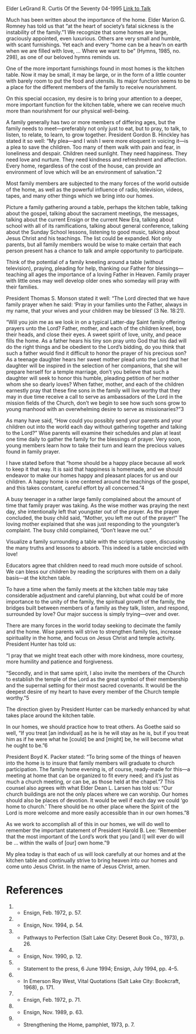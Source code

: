 Elder LeGrand R. Curtis
Of the Seventy
04-1995
[Link to Talk](https://www.churchofjesuschrist.org/study/general-conference/1995/04/a-table-encircled-with-love?lang=eng)

Much has been written about the importance of the home. Elder Marion G. Romney has told us that “at the heart of society’s fatal sickness is the instability of the family.”1 We recognize that some homes are large, graciously appointed, even luxurious. Others are very small and humble, with scant furnishings. Yet each and every “home can be a heav’n on earth when we are filled with love, … Where we want to be” (Hymns, 1985, no. 298), as one of our beloved hymns reminds us.

One of the more important furnishings found in most homes is the kitchen table. Now it may be small, it may be large, or in the form of a little counter with barely room to put the food and utensils. Its major function seems to be a place for the different members of the family to receive nourishment.

On this special occasion, my desire is to bring your attention to a deeper, more important function for the kitchen table, where we can receive much more than nourishment for our physical well-being.

A family generally has two or more members of differing ages, but the family needs to meet—preferably not only just to eat, but to pray, to talk, to listen, to relate, to learn, to grow together. President Gordon B. Hinckley has stated it so well: “My plea—and I wish I were more eloquent in voicing it—is a plea to save the children. Too many of them walk with pain and fear, in loneliness and despair. Children need sunlight. They need happiness. They need love and nurture. They need kindness and refreshment and affection. Every home, regardless of the cost of the house, can provide an environment of love which will be an environment of salvation.”2

Most family members are subjected to the many forces of the world outside of the home, as well as the powerful influence of radio, television, videos, tapes, and many other things which we bring into our homes.

Picture a family gathering around a table, perhaps the kitchen table, talking about the gospel, talking about the sacrament meetings, the messages, talking about the current Ensign or the current New Era, talking about school with all of its ramifications, talking about general conference, talking about the Sunday School lessons, listening to good music, talking about Jesus Christ and his teachings. The list could be expanded. Not only parents, but all family members would be wise to make certain that each person present has a chance to talk and ample opportunity to participate.

Think of the potential of a family kneeling around a table (without television), praying, pleading for help, thanking our Father for blessings—teaching all ages the importance of a loving Father in Heaven. Family prayer with little ones may well develop older ones who someday will pray with their families.

President Thomas S. Monson stated it well: “The Lord directed that we have family prayer when he said: ‘Pray in your families unto the Father, always in my name, that your wives and your children may be blessed’ (3 Ne. 18:21).

“Will you join me as we look in on a typical Latter-day Saint family offering prayers unto the Lord? Father, mother, and each of the children kneel, bow their heads, and close their eyes. A sweet spirit of love, unity, and peace fills the home. As a father hears his tiny son pray unto God that his dad will do the right things and be obedient to the Lord’s bidding, do you think that such a father would find it difficult to honor the prayer of his precious son? As a teenage daughter hears her sweet mother plead unto the Lord that her daughter will be inspired in the selection of her companions, that she will prepare herself for a temple marriage, don’t you believe that such a daughter will seek to honor this humble, pleading petition of her mother whom she so dearly loves? When father, mother, and each of the children earnestly pray that these fine sons in the family will live worthy that they may in due time receive a call to serve as ambassadors of the Lord in the mission fields of the Church, don’t we begin to see how such sons grow to young manhood with an overwhelming desire to serve as missionaries?”3

As many have said, “How could you possibly send your parents and your children out into the world each day without gathering together and talking to the Lord?” Wise parents will examine their schedules and plan at least one time daily to gather the family for the blessings of prayer. Very soon, young members learn how to take their turn and learn the precious values found in family prayer.

I have stated before that “home should be a happy place because all work to keep it that way. It is said that happiness is homemade, and we should endeavor to make our homes happy and pleasant places for us and our children. A happy home is one centered around the teachings of the gospel, and this takes constant, careful effort by all concerned.”4

A busy teenager in a rather large family complained about the amount of time that family prayer was taking. As the wise mother was praying the next day, she intentionally left that youngster out of the prayer. As the prayer concluded, the busy child said, “Mother, you left me out of the prayer!” The loving mother explained that she was just responding to the youngster’s complaint. The busy child complained, “Don’t leave me out.”

Visualize a family surrounding a table with the scriptures open, discussing the many truths and lessons to absorb. This indeed is a table encircled with love!

Educators agree that children need to read much more outside of school. We can bless our children by reading the scriptures with them on a daily basis—at the kitchen table.

To have a time when the family meets at the kitchen table may take considerable adjustment and careful planning, but what could be of more importance to the unity of the family, the spiritual growth of the family, the bridges built between members of a family as they talk, listen, and respond, surrounded by love? Our major success is simply trying—over and over.

There are many forces in the world today seeking to decimate the family and the home. Wise parents will strive to strengthen family ties, increase spirituality in the home, and focus on Jesus Christ and temple activity. President Hunter has told us:

“I pray that we might treat each other with more kindness, more courtesy, more humility and patience and forgiveness.

“Secondly, and in that same spirit, I also invite the members of the Church to establish the temple of the Lord as the great symbol of their membership and the supernal setting for their most sacred covenants. It would be the deepest desire of my heart to have every member of the Church temple worthy.”5

The direction given by President Hunter can be markedly enhanced by what takes place around the kitchen table.

In our homes, we should practice how to treat others. As Goethe said so well, “If you treat [an individual] as he is he will stay as he is, but if you treat him as if he were what he [could] be and [might] be, he will become what he ought to be.”6

President Boyd K. Packer stated: “To bring some of the things of heaven into the home is to insure that family members will graduate to church participation. The family home evening is, of course, ready-made for this—a meeting at home that can be organized to fit every need; and it’s just as much a church meeting, or can be, as those held at the chapel.”7 This counsel also agrees with what Elder Dean L. Larsen has told us: “Our church buildings are not the only places where we can worship. Our homes should also be places of devotion. It would be well if each day we could ‘go home to church.’ There should be no other place where the Spirit of the Lord is more welcome and more easily accessible than in our own homes.”8

As we work to accomplish all of this in our homes, we will do well to remember the important statement of President Harold B. Lee: “Remember that the most important of the Lord’s work that you [and I] will ever do will be … within the walls of [our] own home.”9

My plea today is that each of us will look carefully at our homes and at the kitchen table and continually strive to bring heaven into our homes and come unto Jesus Christ. In the name of Jesus Christ, amen.

# References
1. - Ensign, Feb. 1972, p. 57.
2. - Ensign, Nov. 1994, p. 54.
3. - Pathways to Perfection (Salt Lake City: Deseret Book Co., 1973), p. 26.
4. - Ensign, Nov. 1990, p. 12.
5. - Statement to the press, 6 June 1994; Ensign, July 1994, pp. 4–5.
6. - In Emerson Roy West, Vital Quotations (Salt Lake City: Bookcraft, 1968), p. 171.
7. - Ensign, Feb. 1972, p. 71.
8. - Ensign, Nov. 1989, p. 63.
9. - Strengthening the Home, pamphlet, 1973, p. 7.